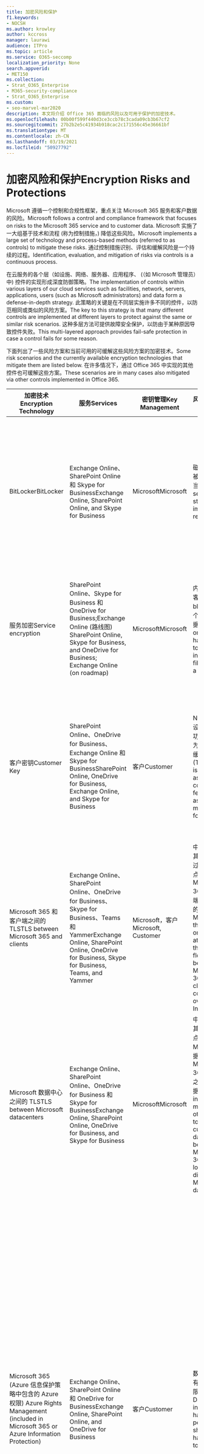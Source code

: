 ```yaml
---
title: 加密风险和保护
f1.keywords:
- NOCSH
ms.author: krowley
author: kccross
manager: laurawi
audience: ITPro
ms.topic: article
ms.service: O365-seccomp
localization_priority: None
search.appverid:
- MET150
ms.collection:
- Strat_O365_Enterprise
- M365-security-compliance
- Strat_O365_Enterprise
ms.custom:
- seo-marvel-mar2020
description: 本文将介绍 Office 365 面临的风险以及可用于保护的加密技术。
ms.openlocfilehash: 00b00f599f440d3ce3ccb78c3cada09cb3b67cf2
ms.sourcegitcommit: 27b2b2e5c41934b918cac2c171556c45e36661bf
ms.translationtype: MT
ms.contentlocale: zh-CN
ms.lasthandoff: 03/19/2021
ms.locfileid: "50927792"
---
```

# <a name="encryption-risks-and-protections"></a><span data-ttu-id="81e65-103">加密风险和保护</span><span class="sxs-lookup"><span data-stu-id="81e65-103">Encryption Risks and Protections</span></span>

<span data-ttu-id="81e65-104">Microsoft 遵循一个控制和合规性框架，重点关注 Microsoft 365 服务和客户数据的风险。</span><span class="sxs-lookup"><span data-stu-id="81e65-104">Microsoft follows a control and compliance framework that focuses on risks to the Microsoft 365 service and to customer data.</span></span> <span data-ttu-id="81e65-105">Microsoft 实施了一大组基于技术和流程 (称为控制措施，) 降低这些风险。</span><span class="sxs-lookup"><span data-stu-id="81e65-105">Microsoft implements a large set of technology and process-based methods (referred to as controls) to mitigate these risks.</span></span> <span data-ttu-id="81e65-106">通过控制措施识别、评估和缓解风险是一个持续的过程。</span><span class="sxs-lookup"><span data-stu-id="81e65-106">Identification, evaluation, and mitigation of risks via controls is a continuous process.</span></span> 

<span data-ttu-id="81e65-107">在云服务的各个层（如设施、网络、服务器、应用程序、 (（如 Microsoft 管理员）中) 控件的实现形成深度防御策略。</span><span class="sxs-lookup"><span data-stu-id="81e65-107">The implementation of controls within various layers of our cloud services such as facilities, network, servers, applications, users (such as Microsoft administrators) and data form a defense-in-depth strategy.</span></span> <span data-ttu-id="81e65-108">此策略的关键是在不同层实施许多不同的控件，以防范相同或类似的风险方案。</span><span class="sxs-lookup"><span data-stu-id="81e65-108">The key to this strategy is that many different controls are implemented at different layers to protect against the same or similar risk scenarios.</span></span> <span data-ttu-id="81e65-109">这种多层方法可提供故障安全保护，以防由于某种原因导致控件失败。</span><span class="sxs-lookup"><span data-stu-id="81e65-109">This multi-layered approach provides fail-safe protection in case a control fails for some reason.</span></span>

<span data-ttu-id="81e65-110">下面列出了一些风险方案和当前可用的可缓解这些风险方案的加密技术。</span><span class="sxs-lookup"><span data-stu-id="81e65-110">Some risk scenarios and the currently available encryption technologies that mitigate them are listed below.</span></span> <span data-ttu-id="81e65-111">在许多情况下，通过 Office 365 中实现的其他控件也可缓解这些方案。</span><span class="sxs-lookup"><span data-stu-id="81e65-111">These scenarios are in many cases also mitigated via other controls implemented in Office 365.</span></span>

| <span data-ttu-id="81e65-112">加密技术</span><span class="sxs-lookup"><span data-stu-id="81e65-112">Encryption Technology</span></span> | <span data-ttu-id="81e65-113">服务</span><span class="sxs-lookup"><span data-stu-id="81e65-113">Services</span></span> | <span data-ttu-id="81e65-114">密钥管理</span><span class="sxs-lookup"><span data-stu-id="81e65-114">Key Management</span></span> | <span data-ttu-id="81e65-115">风险方案</span><span class="sxs-lookup"><span data-stu-id="81e65-115">Risk Scenario</span></span> | <span data-ttu-id="81e65-116">值</span><span class="sxs-lookup"><span data-stu-id="81e65-116">Value</span></span> |
|---------------------------------------------------------------------------------|--------------------------------------------------------------------------------------------------|---------------------|------------------------------------------------------------------------------------------------------------------------------------------|---------------------------------------------------------------------------------------------------------------------------------------------------------------------------------------------------------------------------------------------------------------------------------------------------------------------------------------------------------------------------------------------------------------------------------|
| <span data-ttu-id="81e65-117">BitLocker</span><span class="sxs-lookup"><span data-stu-id="81e65-117">BitLocker</span></span> | <span data-ttu-id="81e65-118">Exchange Online、SharePoint Online 和 Skype for Business</span><span class="sxs-lookup"><span data-stu-id="81e65-118">Exchange Online, SharePoint Online, and Skype for Business</span></span> | <span data-ttu-id="81e65-119">Microsoft</span><span class="sxs-lookup"><span data-stu-id="81e65-119">Microsoft</span></span> | <span data-ttu-id="81e65-120">磁盘或服务器被盗或回收不当。</span><span class="sxs-lookup"><span data-stu-id="81e65-120">Disks or servers are stolen or improperly recycled.</span></span> | <span data-ttu-id="81e65-121">BitLocker 提供了一种故障安全方法，用于防止由于服务器/磁盘服务器上被盗或错误回收的硬件 (丢失) 。</span><span class="sxs-lookup"><span data-stu-id="81e65-121">BitLocker provides a fail-safe approach to protect against loss of data due to stolen or improperly recycled hardware (server/disk).</span></span> |
| <span data-ttu-id="81e65-122">服务加密</span><span class="sxs-lookup"><span data-stu-id="81e65-122">Service encryption</span></span> | <span data-ttu-id="81e65-123">SharePoint Online、Skype for Business 和 OneDrive for Business;Exchange Online (路线图) </span><span class="sxs-lookup"><span data-stu-id="81e65-123">SharePoint Online, Skype for Business, and OneDrive for Business; Exchange Online (on roadmap)</span></span> | <span data-ttu-id="81e65-124">Microsoft</span><span class="sxs-lookup"><span data-stu-id="81e65-124">Microsoft</span></span> | <span data-ttu-id="81e65-125">内部或外部黑客尝试以 blob 访问单个文件/数据。</span><span class="sxs-lookup"><span data-stu-id="81e65-125">Internal or external hacker tries to access individual files/data as a blob.</span></span> | <span data-ttu-id="81e65-126">如果不访问密钥，将无法解密加密数据。</span><span class="sxs-lookup"><span data-stu-id="81e65-126">The encrypted data cannot be decrypted without access to keys.</span></span> <span data-ttu-id="81e65-127">有助于降低黑客访问数据的风险。</span><span class="sxs-lookup"><span data-stu-id="81e65-127">Helps to mitigate risk of a hacker accessing data.</span></span> |
| <span data-ttu-id="81e65-128">客户密钥</span><span class="sxs-lookup"><span data-stu-id="81e65-128">Customer Key</span></span> | <span data-ttu-id="81e65-129">SharePoint Online、OneDrive for Business、Exchange Online 和 Skype for Business</span><span class="sxs-lookup"><span data-stu-id="81e65-129">SharePoint Online, OneDrive for Business, Exchange Online, and Skype for Business</span></span> | <span data-ttu-id="81e65-130">客户</span><span class="sxs-lookup"><span data-stu-id="81e65-130">Customer</span></span> | <span data-ttu-id="81e65-131">N/A (此功能设计为合规性功能;不能作为任何风险的缓解。) </span><span class="sxs-lookup"><span data-stu-id="81e65-131">N/A (This feature is designed as a compliance feature; not as a mitigation for any risk.)</span></span> | <span data-ttu-id="81e65-132">帮助客户履行内部法规和合规性义务，以及离开服务并撤销 Microsoft 对数据的访问权限的能力</span><span class="sxs-lookup"><span data-stu-id="81e65-132">Helps customers meet internal regulation and compliance obligations, and the ability to leave the service and revoke Microsoft's access to data</span></span> |
| <span data-ttu-id="81e65-133">Microsoft 365 和客户端之间的 TLS</span><span class="sxs-lookup"><span data-stu-id="81e65-133">TLS between Microsoft 365 and clients</span></span> | <span data-ttu-id="81e65-134">Exchange Online、SharePoint Online、OneDrive for Business、Skype for Business、Teams 和 Yammer</span><span class="sxs-lookup"><span data-stu-id="81e65-134">Exchange Online, SharePoint Online, OneDrive for Business, Skype for Business, Teams, and Yammer</span></span> | <span data-ttu-id="81e65-135">Microsoft，客户</span><span class="sxs-lookup"><span data-stu-id="81e65-135">Microsoft, Customer</span></span> | <span data-ttu-id="81e65-136">中间人攻击或其他攻击，通过 Internet 点击 Microsoft 365 和客户端计算机之间的数据流。</span><span class="sxs-lookup"><span data-stu-id="81e65-136">Man-in-the-middle or other attack to tap the data flow between Microsoft 365 and client computers over Internet.</span></span> | <span data-ttu-id="81e65-137">此实现为 Microsoft 和客户都提供了价值，并确保在 Microsoft 365 和客户端之间流动时数据完整性。</span><span class="sxs-lookup"><span data-stu-id="81e65-137">This implementation provides value to both Microsoft and customers and assures data integrity as it flows between Microsoft 365 and the client.</span></span> |
| <span data-ttu-id="81e65-138">Microsoft 数据中心之间的 TLS</span><span class="sxs-lookup"><span data-stu-id="81e65-138">TLS between Microsoft datacenters</span></span> | <span data-ttu-id="81e65-139">Exchange Online、SharePoint Online、OneDrive for Business 和 Skype for Business</span><span class="sxs-lookup"><span data-stu-id="81e65-139">Exchange Online, SharePoint Online, OneDrive for Business, and Skype for Business</span></span> | <span data-ttu-id="81e65-140">Microsoft</span><span class="sxs-lookup"><span data-stu-id="81e65-140">Microsoft</span></span> | <span data-ttu-id="81e65-141">中间人攻击或其他攻击，以点击位于不同 Microsoft 数据中心的 Microsoft 365 服务器之间的客户数据流。</span><span class="sxs-lookup"><span data-stu-id="81e65-141">Man-in-the-middle or other attack to tap the customer data flow between Microsoft 365 servers located in different Microsoft datacenters.</span></span> | <span data-ttu-id="81e65-142">此实现是保护数据免受 Microsoft 数据中心之间攻击的另一种方法。</span><span class="sxs-lookup"><span data-stu-id="81e65-142">This implementation is another method to protect data against attacks between Microsoft datacenters.</span></span> |
| <span data-ttu-id="81e65-143">Microsoft 365 (Azure 信息保护策略中包含的 Azure 权限) </span><span class="sxs-lookup"><span data-stu-id="81e65-143">Azure Rights Management (included in Microsoft 365 or Azure Information Protection)</span></span> | <span data-ttu-id="81e65-144">Exchange Online、SharePoint Online 和 OneDrive for Business</span><span class="sxs-lookup"><span data-stu-id="81e65-144">Exchange Online, SharePoint Online, and OneDrive for Business</span></span> | <span data-ttu-id="81e65-145">客户</span><span class="sxs-lookup"><span data-stu-id="81e65-145">Customer</span></span> | <span data-ttu-id="81e65-146">数据由不应具有数据访问权限的人掌握。</span><span class="sxs-lookup"><span data-stu-id="81e65-146">Data falls into the hands of a person who should not have access to the data.</span></span> | <span data-ttu-id="81e65-147">Azure 信息保护使用 Azure RMS，它通过使用加密、标识和授权策略为客户提供价值，以帮助保护跨多个设备的文件和电子邮件。</span><span class="sxs-lookup"><span data-stu-id="81e65-147">Azure Information Protection uses Azure RMS, which provides value to customers by using encryption, identity, and authorization policies to help secure files and email across multiple devices.</span></span> <span data-ttu-id="81e65-148">Azure RMS 为客户提供了价值，其中来自 Microsoft 365 的所有符合特定条件的电子邮件 (即发送到特定地址) 的所有电子邮件在发送给另一个收件人之前可自动加密。</span><span class="sxs-lookup"><span data-stu-id="81e65-148">Azure RMS provides value to customers where all emails originating from Microsoft 365 that match certain criteria (i.e., all emails to a certain address) can be automatically encrypted before they get sent to another recipient.</span></span> |
| <span data-ttu-id="81e65-149">S/MIME</span><span class="sxs-lookup"><span data-stu-id="81e65-149">S/MIME</span></span> | <span data-ttu-id="81e65-150">Exchange Online</span><span class="sxs-lookup"><span data-stu-id="81e65-150">Exchange Online</span></span> | <span data-ttu-id="81e65-151">客户</span><span class="sxs-lookup"><span data-stu-id="81e65-151">Customer</span></span> | <span data-ttu-id="81e65-152">电子邮件由不是预期收件人的人掌握。</span><span class="sxs-lookup"><span data-stu-id="81e65-152">Email falls into the hands of a person who is not the intended recipient.</span></span> | <span data-ttu-id="81e65-153">S/MIME 通过确保使用 S/MIME 加密的电子邮件仅能由电子邮件的直接收件人解密，为客户提供价值。</span><span class="sxs-lookup"><span data-stu-id="81e65-153">S/MIME provides value to customers by assuring that email encrypted with S/MIME can only be decrypted by the direct recipient of the email.</span></span> |
| <span data-ttu-id="81e65-154">Office 365 邮件加密</span><span class="sxs-lookup"><span data-stu-id="81e65-154">Office 365 Message Encryption</span></span> | <span data-ttu-id="81e65-155">Exchange Online、SharePoint Online</span><span class="sxs-lookup"><span data-stu-id="81e65-155">Exchange Online, SharePoint Online</span></span> | <span data-ttu-id="81e65-156">客户</span><span class="sxs-lookup"><span data-stu-id="81e65-156">Customer</span></span> | <span data-ttu-id="81e65-157">电子邮件（包括受保护的附件）由不是电子邮件预期收件人的 Microsoft 365 内部或外部人员掌握。</span><span class="sxs-lookup"><span data-stu-id="81e65-157">Email, including protected attachments, falls in hands of a person either within or outside Microsoft 365 who is not the intended recipient of the email.</span></span> | <span data-ttu-id="81e65-158">OME 为客户提供了价值，其中来自 Microsoft 365 的所有符合特定条件的电子邮件 (即发送到特定地址) 的所有电子邮件在发送给其他内部或外部收件人之前将自动加密。</span><span class="sxs-lookup"><span data-stu-id="81e65-158">OME provides value to customers where all emails originating from Microsoft 365 that match certain criteria (i.e., all emails to a certain address) are automatically encrypted before they get sent to another internal or an external recipient.</span></span> |
| <span data-ttu-id="81e65-159">合作伙伴组织的 SMTP TLS</span><span class="sxs-lookup"><span data-stu-id="81e65-159">SMTP TLS with partner organization</span></span> | <span data-ttu-id="81e65-160">Exchange Online</span><span class="sxs-lookup"><span data-stu-id="81e65-160">Exchange Online</span></span> | <span data-ttu-id="81e65-161">客户</span><span class="sxs-lookup"><span data-stu-id="81e65-161">Customer</span></span> | <span data-ttu-id="81e65-162">电子邮件在从 Microsoft 365 租户传输到另一合作伙伴组织期间通过中间人或其他攻击被截获。</span><span class="sxs-lookup"><span data-stu-id="81e65-162">Email is intercepted via a man-in-the-middle or other attack while in transit from a Microsoft 365 tenant to another partner organization.</span></span> | <span data-ttu-id="81e65-163">此方案为客户提供了价值，这样他们就可以在加密的 SMTP 通道中发送/接收 Microsoft 365 租户与合作伙伴的电子邮件组织之间的所有电子邮件。</span><span class="sxs-lookup"><span data-stu-id="81e65-163">This scenario provides value to the customer such that they can send/receive all emails between their Microsoft 365 tenant and their partner's email organization inside an encrypted SMTP channel.</span></span> |

## <a name="encryption-technologies-available-in-multi-tenant-environments"></a><span data-ttu-id="81e65-164">多租户环境中可用的加密技术</span><span class="sxs-lookup"><span data-stu-id="81e65-164">Encryption technologies available in multi-tenant environments</span></span>

| <span data-ttu-id="81e65-165">加密技术</span><span class="sxs-lookup"><span data-stu-id="81e65-165">Encryption Technology</span></span> | <span data-ttu-id="81e65-166">实现者</span><span class="sxs-lookup"><span data-stu-id="81e65-166">Implemented by</span></span> | <span data-ttu-id="81e65-167">密钥交换算法和强度</span><span class="sxs-lookup"><span data-stu-id="81e65-167">Key Exchange Algorithm and Strength</span></span> | <span data-ttu-id="81e65-168">密钥管理\*</span><span class="sxs-lookup"><span data-stu-id="81e65-168">Key Management\*</span></span> | <span data-ttu-id="81e65-169">FIPS 140-2 验证</span><span class="sxs-lookup"><span data-stu-id="81e65-169">FIPS 140-2 Validated</span></span> |
|----------------------------------------------------------------------------------|-------------------------|------------------------------------------------------------------------------------------------------------------------------------------------------------------------------------|--------------------------------------------------------------------------------------------------------------------------------------------------------------------------------------------------------------------------------------------------------------------------------------------------------------------------------------------------------------------------------------------------------------------------------------------------------------------------------------------------------------------------------------------------------------------------------------------------------------------------------------------------------------------------------------------------------------------------------------------------------------------------------------------------------------------------------------------------------------------------------------------------------------|-----------------------------------------------------------------------|
| <span data-ttu-id="81e65-170">BitLocker</span><span class="sxs-lookup"><span data-stu-id="81e65-170">BitLocker</span></span> | <span data-ttu-id="81e65-171">Exchange Online</span><span class="sxs-lookup"><span data-stu-id="81e65-171">Exchange Online</span></span> | <span data-ttu-id="81e65-172">AES 256 位</span><span class="sxs-lookup"><span data-stu-id="81e65-172">AES 256-bit</span></span> | <span data-ttu-id="81e65-173">AES 外部项存储在安全密钥和 Exchange 服务器的注册表中。</span><span class="sxs-lookup"><span data-stu-id="81e65-173">AES external key is stored in a Secret Safe and in the registry of the Exchange server.</span></span> <span data-ttu-id="81e65-174">密码安全是一个安全存储库，需要高级提升和批准来访问。</span><span class="sxs-lookup"><span data-stu-id="81e65-174">The Secret Safe is a secured repository that requires high-level elevation and approvals to access.</span></span> <span data-ttu-id="81e65-175">只能使用称为"密码箱"的内部工具请求和批准访问。</span><span class="sxs-lookup"><span data-stu-id="81e65-175">Access can be requested and approved only by using an internal tool called Lockbox.</span></span> <span data-ttu-id="81e65-176">AES 外部密钥也存储在服务器的受信任平台模块中。</span><span class="sxs-lookup"><span data-stu-id="81e65-176">The AES external key is also stored in the Trusted Platform Module in the server.</span></span> <span data-ttu-id="81e65-177">48 位数字密码存储在 Active Directory 中，受密码箱保护。</span><span class="sxs-lookup"><span data-stu-id="81e65-177">A 48-digit numerical password is stored in Active Directory and protected by Lockbox.</span></span> | <span data-ttu-id="81e65-178">是</span><span class="sxs-lookup"><span data-stu-id="81e65-178">Yes</span></span> |
|  | <span data-ttu-id="81e65-179">SharePoint Online</span><span class="sxs-lookup"><span data-stu-id="81e65-179">SharePoint Online</span></span> | <span data-ttu-id="81e65-180">AES 256 位</span><span class="sxs-lookup"><span data-stu-id="81e65-180">AES 256-bit</span></span> | <span data-ttu-id="81e65-181">AES 外部密钥存储在密码安全中。</span><span class="sxs-lookup"><span data-stu-id="81e65-181">AES external key is stored in a Secret Safe.</span></span> <span data-ttu-id="81e65-182">密码安全是一个安全存储库，需要高级提升和批准来访问。</span><span class="sxs-lookup"><span data-stu-id="81e65-182">The Secret Safe is a secured repository that requires high-level elevation and approvals to access.</span></span> <span data-ttu-id="81e65-183">只能使用称为"密码箱"的内部工具请求和批准访问。</span><span class="sxs-lookup"><span data-stu-id="81e65-183">Access can be requested and approved only by using an internal tool called Lockbox.</span></span> <span data-ttu-id="81e65-184">AES 外部密钥也存储在服务器的受信任平台模块中。</span><span class="sxs-lookup"><span data-stu-id="81e65-184">The AES external key is also stored in the Trusted Platform Module in the server.</span></span> <span data-ttu-id="81e65-185">48 位数字密码存储在 Active Directory 中，受密码箱保护。</span><span class="sxs-lookup"><span data-stu-id="81e65-185">A 48-digit numerical password is stored in Active Directory and protected by Lockbox.</span></span> | <span data-ttu-id="81e65-186">是</span><span class="sxs-lookup"><span data-stu-id="81e65-186">Yes</span></span> |
|  | <span data-ttu-id="81e65-187">Skype for Business</span><span class="sxs-lookup"><span data-stu-id="81e65-187">Skype for Business</span></span> | <span data-ttu-id="81e65-188">AES 256 位</span><span class="sxs-lookup"><span data-stu-id="81e65-188">AES 256-bit</span></span> | <span data-ttu-id="81e65-189">AES 外部密钥存储在密码安全中。</span><span class="sxs-lookup"><span data-stu-id="81e65-189">AES external key is stored in a Secret Safe.</span></span> <span data-ttu-id="81e65-190">密码安全是一个安全存储库，需要高级提升和批准来访问。</span><span class="sxs-lookup"><span data-stu-id="81e65-190">The Secret Safe is a secured repository that requires high-level elevation and approvals to access.</span></span> <span data-ttu-id="81e65-191">只能使用称为"密码箱"的内部工具请求和批准访问。</span><span class="sxs-lookup"><span data-stu-id="81e65-191">Access can be requested and approved only by using an internal tool called Lockbox.</span></span> <span data-ttu-id="81e65-192">AES 外部密钥也存储在服务器的受信任平台模块中。</span><span class="sxs-lookup"><span data-stu-id="81e65-192">The AES external key is also stored in the Trusted Platform Module in the server.</span></span> <span data-ttu-id="81e65-193">48 位数字密码存储在 Active Directory 中，受密码箱保护。</span><span class="sxs-lookup"><span data-stu-id="81e65-193">A 48-digit numerical password is stored in Active Directory and protected by Lockbox.</span></span> | <span data-ttu-id="81e65-194">是</span><span class="sxs-lookup"><span data-stu-id="81e65-194">Yes</span></span> |
| <span data-ttu-id="81e65-195">服务加密</span><span class="sxs-lookup"><span data-stu-id="81e65-195">Service Encryption</span></span> | <span data-ttu-id="81e65-196">SharePoint Online</span><span class="sxs-lookup"><span data-stu-id="81e65-196">SharePoint Online</span></span> | <span data-ttu-id="81e65-197">AES 256 位</span><span class="sxs-lookup"><span data-stu-id="81e65-197">AES 256-bit</span></span> | <span data-ttu-id="81e65-198">用于加密 blob 的密钥存储在 SharePoint Online 内容数据库中。</span><span class="sxs-lookup"><span data-stu-id="81e65-198">The keys used to encrypt the blobs are stored in the SharePoint Online Content Database.</span></span> <span data-ttu-id="81e65-199">SharePoint Online 内容数据库受数据库访问控制和静态加密保护。</span><span class="sxs-lookup"><span data-stu-id="81e65-199">The SharePoint Online Content Database is protected by database access controls and encryption at rest.</span></span> <span data-ttu-id="81e65-200">使用 Azure 数据库数据库的 TDE SQL加密。</span><span class="sxs-lookup"><span data-stu-id="81e65-200">Encryption is performed using TDE in Azure SQL Database.</span></span> <span data-ttu-id="81e65-201">这些密码位于 SharePoint Online 的服务级别，而不是租户级别。</span><span class="sxs-lookup"><span data-stu-id="81e65-201">These secrets are at the service level for SharePoint Online, not at the tenant level.</span></span> <span data-ttu-id="81e65-202">这些 (有时称为主密钥) 存储在称为密钥存储的单独安全存储库中。</span><span class="sxs-lookup"><span data-stu-id="81e65-202">These secrets (sometimes referred to as the master keys) are stored in a separate secure repository called the Key Store.</span></span> <span data-ttu-id="81e65-203">TDE 为活动数据库、数据库备份和事务日志提供了处于非活动状态的安全性。</span><span class="sxs-lookup"><span data-stu-id="81e65-203">TDE provides security at rest for both the active database and the database backups and transaction logs.</span></span> <span data-ttu-id="81e65-204">当客户提供可选密钥时，客户密钥将存储在 Azure 密钥保管库中，服务使用该密钥加密租户密钥，租户密钥用于加密站点密钥，然后用于加密文件级别密钥。</span><span class="sxs-lookup"><span data-stu-id="81e65-204">When customers provide the optional key, the customer key is stored in Azure Key Vault, and the service uses the key to encrypt a tenant key, which is used to encrypt a site key, which is then used to encrypt the file level keys.</span></span> <span data-ttu-id="81e65-205">实质上，当客户提供密钥时将引入新的密钥层次结构。</span><span class="sxs-lookup"><span data-stu-id="81e65-205">Essentially, a new key hierarchy is introduced when the customer provides a key.</span></span> | <span data-ttu-id="81e65-206">是</span><span class="sxs-lookup"><span data-stu-id="81e65-206">Yes</span></span> |
|  | <span data-ttu-id="81e65-207">Skype for Business</span><span class="sxs-lookup"><span data-stu-id="81e65-207">Skype for Business</span></span> | <span data-ttu-id="81e65-208">AES 256 位</span><span class="sxs-lookup"><span data-stu-id="81e65-208">AES 256-bit</span></span> | <span data-ttu-id="81e65-209">每段数据都使用不同的随机生成的 256 位密钥进行加密。</span><span class="sxs-lookup"><span data-stu-id="81e65-209">Each piece of data is encrypted using a different randomly generated 256-bit key.</span></span> <span data-ttu-id="81e65-210">加密密钥存储在相应的元数据 XML 文件中，该文件也由每个会议的主密钥进行加密。</span><span class="sxs-lookup"><span data-stu-id="81e65-210">The encryption key is stored in a corresponding metadata XML file, which is also encrypted by a per-conference master key.</span></span> <span data-ttu-id="81e65-211">此外，还会根据每个会议随机生成一次主密钥。</span><span class="sxs-lookup"><span data-stu-id="81e65-211">The master key is also randomly generated once per conference.</span></span> | <span data-ttu-id="81e65-212">是</span><span class="sxs-lookup"><span data-stu-id="81e65-212">Yes</span></span> |
|  | <span data-ttu-id="81e65-213">Exchange Online</span><span class="sxs-lookup"><span data-stu-id="81e65-213">Exchange Online</span></span> | <span data-ttu-id="81e65-214">AES 256 位</span><span class="sxs-lookup"><span data-stu-id="81e65-214">AES 256-bit</span></span> | <span data-ttu-id="81e65-215">每个邮箱都使用数据加密策略进行加密，该策略使用由 Microsoft (根据路线图) 控制的加密密钥，或在将客户密钥用于 (时由客户) 。</span><span class="sxs-lookup"><span data-stu-id="81e65-215">Each mailbox is encrypted using a data encryption policy that uses encryption keys controlled by Microsoft (on roadmap) or by the customer (when Customer Key is used).</span></span> | <span data-ttu-id="81e65-216">是</span><span class="sxs-lookup"><span data-stu-id="81e65-216">Yes</span></span> |
| <span data-ttu-id="81e65-217">Microsoft 365 与客户端/合作伙伴之间的 TLS</span><span class="sxs-lookup"><span data-stu-id="81e65-217">TLS between Microsoft 365 and clients/partners</span></span> | <span data-ttu-id="81e65-218">Exchange Online</span><span class="sxs-lookup"><span data-stu-id="81e65-218">Exchange Online</span></span> | [<span data-ttu-id="81e65-219">支持多个密码套件的机会型 TLS</span><span class="sxs-lookup"><span data-stu-id="81e65-219">Opportunistic TLS supporting multiple cipher suites</span></span>](./exchange-online-uses-tls-to-secure-email-connections.md) | <span data-ttu-id="81e65-220">Exchange Online (outlook.office.com) TLS 证书是由 Baltimore CyberTrust Root 颁发的 2048 位 SHA256RSA 证书。</span><span class="sxs-lookup"><span data-stu-id="81e65-220">The TLS certificate for Exchange Online (outlook.office.com) is a 2048-bit SHA256RSA certificate issued by Baltimore CyberTrust Root.</span></span> <br> <br> <span data-ttu-id="81e65-221">Exchange Online 的 TLS 根证书是由 Baltimore CyberTrust Root 颁发的 2048 位 SHA1RSA 证书。</span><span class="sxs-lookup"><span data-stu-id="81e65-221">The TLS root certificate for Exchange Online is a 2048-bit SHA1RSA certificate issued by Baltimore CyberTrust Root.</span></span> | <span data-ttu-id="81e65-222">是，使用 256 位密码强度的 TLS 1.2 时</span><span class="sxs-lookup"><span data-stu-id="81e65-222">Yes, when TLS 1.2 with 256-bit cipher strength is used</span></span> |
|  | <span data-ttu-id="81e65-223">SharePoint Online</span><span class="sxs-lookup"><span data-stu-id="81e65-223">SharePoint Online</span></span> | <span data-ttu-id="81e65-224">带 AES 256 的 TLS 1.2</span><span class="sxs-lookup"><span data-stu-id="81e65-224">TLS 1.2 with AES 256</span></span> <br> <br> [<span data-ttu-id="81e65-225">OneDrive for Business 和 SharePoint Online 中的数据加密</span><span class="sxs-lookup"><span data-stu-id="81e65-225">Data Encryption in OneDrive for Business and SharePoint Online</span></span>](./data-encryption-in-odb-and-spo.md) | <span data-ttu-id="81e65-226">SharePoint Online (\*.sharepoint.com) 的 TLS 证书是由 Baltimore CyberTrust Root 颁发的 2048 位 SHA256RSA 证书。</span><span class="sxs-lookup"><span data-stu-id="81e65-226">The TLS certificate for SharePoint Online (\*.sharepoint.com) is a 2048-bit SHA256RSA certificate issued by Baltimore CyberTrust Root.</span></span> <br> <br> <span data-ttu-id="81e65-227">SharePoint Online 的 TLS 根证书是由 Baltimore CyberTrust Root 颁发的 2048 位 SHA1RSA 证书。</span><span class="sxs-lookup"><span data-stu-id="81e65-227">The TLS root certificate for SharePoint Online is a 2048-bit SHA1RSA certificate issued by Baltimore CyberTrust Root.</span></span> | <span data-ttu-id="81e65-228">是</span><span class="sxs-lookup"><span data-stu-id="81e65-228">Yes</span></span> |
|  | <span data-ttu-id="81e65-229">Skype for Business</span><span class="sxs-lookup"><span data-stu-id="81e65-229">Skype for Business</span></span> | [<span data-ttu-id="81e65-230">用于 SIP 通信和 PSOM 数据共享会话的 TLS</span><span class="sxs-lookup"><span data-stu-id="81e65-230">TLS for SIP communications and PSOM data sharing sessions</span></span>](https://support.office.com/article/Set-up-your-network-for-Skype-for-Business-Online-d21f89b0-3afc-432e-b735-036b2432fdbf) | <span data-ttu-id="81e65-231">Skype for Business (\*.lync.com) 的 TLS 证书是由 Baltimore CyberTrust Root 颁发的 2048 位 SHA256RSA 证书。</span><span class="sxs-lookup"><span data-stu-id="81e65-231">The TLS certificate for Skype for Business (\*.lync.com) is a 2048-bit SHA256RSA certificate issued by Baltimore CyberTrust Root.</span></span> <br> <br> <span data-ttu-id="81e65-232">Skype for Business 的 TLS 根证书是由 Baltimore CyberTrust Root 颁发的 2048 位 SHA256RSA 证书。</span><span class="sxs-lookup"><span data-stu-id="81e65-232">The TLS root certificate for Skype for Business is a 2048-bit SHA256RSA certificate issued by Baltimore CyberTrust Root.</span></span> | <span data-ttu-id="81e65-233">是</span><span class="sxs-lookup"><span data-stu-id="81e65-233">Yes</span></span> |
|  | <span data-ttu-id="81e65-234">Microsoft Teams</span><span class="sxs-lookup"><span data-stu-id="81e65-234">Microsoft Teams</span></span> | <span data-ttu-id="81e65-235">带 AES 256 的 TLS 1.2</span><span class="sxs-lookup"><span data-stu-id="81e65-235">TLS 1.2 with AES 256</span></span> <br> <br> [<span data-ttu-id="81e65-236">有关 Microsoft Teams 的常见问题 – 管理员帮助</span><span class="sxs-lookup"><span data-stu-id="81e65-236">Frequently asked questions about Microsoft Teams – Admin Help</span></span>](/MicrosoftTeams/teams-overview) | <span data-ttu-id="81e65-237">Microsoft Teams (teams.microsoft.com TLS edge.skype.com) 是 Baltimore CyberTrust Root 颁发的 2048 位 SHA256RSA 证书。</span><span class="sxs-lookup"><span data-stu-id="81e65-237">The TLS certificate for Microsoft Teams (teams.microsoft.com, edge.skype.com) is a 2048-bit SHA256RSA certificate issued by Baltimore CyberTrust Root.</span></span> <br> <br> <span data-ttu-id="81e65-238">Microsoft Teams 的 TLS 根证书是由 Baltimore CyberTrust Root 颁发的 2048 位 SHA256RSA 证书。</span><span class="sxs-lookup"><span data-stu-id="81e65-238">The TLS root certificate for Microsoft Teams is a 2048-bit SHA256RSA certificate issued by Baltimore CyberTrust Root.</span></span> | <span data-ttu-id="81e65-239">是</span><span class="sxs-lookup"><span data-stu-id="81e65-239">Yes</span></span> |
| <span data-ttu-id="81e65-240">Microsoft 数据中心之间的 TLS</span><span class="sxs-lookup"><span data-stu-id="81e65-240">TLS between Microsoft datacenters</span></span> | <span data-ttu-id="81e65-241">所有 Microsoft 365 服务</span><span class="sxs-lookup"><span data-stu-id="81e65-241">All Microsoft 365 services</span></span> | <span data-ttu-id="81e65-242">带 AES 256 的 TLS 1.2</span><span class="sxs-lookup"><span data-stu-id="81e65-242">TLS 1.2 with AES 256</span></span> <br> <br> <span data-ttu-id="81e65-243">安全实时传输协议 (SRTP) </span><span class="sxs-lookup"><span data-stu-id="81e65-243">Secure Real-time Transport Protocol (SRTP)</span></span> | <span data-ttu-id="81e65-244">Microsoft 使用内部管理和部署的证书颁发机构在 Microsoft 数据中心之间进行服务器到服务器通信。</span><span class="sxs-lookup"><span data-stu-id="81e65-244">Microsoft uses an internally managed and deployed certification authority for server-to-server communications between Microsoft datacenters.</span></span> | <span data-ttu-id="81e65-245">是</span><span class="sxs-lookup"><span data-stu-id="81e65-245">Yes</span></span> |
| <span data-ttu-id="81e65-246">Microsoft 365 (Azure 信息保护策略中包含的 Azure 权限) </span><span class="sxs-lookup"><span data-stu-id="81e65-246">Azure Rights Management (included in Microsoft 365 or Azure Information Protection)</span></span> | <span data-ttu-id="81e65-247">Exchange Online</span><span class="sxs-lookup"><span data-stu-id="81e65-247">Exchange Online</span></span> | <span data-ttu-id="81e65-248">支持 [加密模式 2，](/previous-versions/windows/it-pro/windows-server-2008-R2-and-2008/hh867439(v=ws.10))这是更新和增强的 RMS 加密实现。</span><span class="sxs-lookup"><span data-stu-id="81e65-248">Supports [Cryptographic Mode 2](/previous-versions/windows/it-pro/windows-server-2008-R2-and-2008/hh867439(v=ws.10)), an updated and enhanced RMS cryptographic implementation.</span></span> <span data-ttu-id="81e65-249">它支持 RSA 2048 签名和加密，SHA-256 用于签名中的哈希。</span><span class="sxs-lookup"><span data-stu-id="81e65-249">It supports RSA 2048 for signature and encryption, and SHA-256 for hash in the signature.</span></span> | <span data-ttu-id="81e65-250">[由 Microsoft 管理](/azure/information-protection/plan-implement-tenant-key)。</span><span class="sxs-lookup"><span data-stu-id="81e65-250">[Managed by Microsoft](/azure/information-protection/plan-implement-tenant-key).</span></span> | <span data-ttu-id="81e65-251">是</span><span class="sxs-lookup"><span data-stu-id="81e65-251">Yes</span></span> |
|  | <span data-ttu-id="81e65-252">SharePoint Online</span><span class="sxs-lookup"><span data-stu-id="81e65-252">SharePoint Online</span></span> | <span data-ttu-id="81e65-253">支持 [加密模式 2，](/previous-versions/windows/it-pro/windows-server-2008-R2-and-2008/hh867439(v=ws.10))这是更新和增强的 RMS 加密实现。</span><span class="sxs-lookup"><span data-stu-id="81e65-253">Supports [Cryptographic Mode 2](/previous-versions/windows/it-pro/windows-server-2008-R2-and-2008/hh867439(v=ws.10)), an updated and enhanced RMS cryptographic implementation.</span></span> <span data-ttu-id="81e65-254">它支持 RSA 2048 签名和加密，SHA-256 用于签名。</span><span class="sxs-lookup"><span data-stu-id="81e65-254">It supports RSA 2048 for signature and encryption, and SHA-256 for signature.</span></span> | <span data-ttu-id="81e65-255">[由 Microsoft](/azure/information-protection/plan-implement-tenant-key)管理，这是默认设置;或</span><span class="sxs-lookup"><span data-stu-id="81e65-255">[Managed by Microsoft](/azure/information-protection/plan-implement-tenant-key), which is the default setting; or</span></span> <br> <br> <span data-ttu-id="81e65-256">客户管理，这是 Microsoft 管理的密钥的替代项。</span><span class="sxs-lookup"><span data-stu-id="81e65-256">Customer-managed, which is an alternative to Microsoft-managed keys.</span></span> <span data-ttu-id="81e65-257">具有 IT 托管的 Azure 订阅的组织可以使用 BYOK 并记录其使用情况，无需额外付费。</span><span class="sxs-lookup"><span data-stu-id="81e65-257">Organizations that have an IT-managed Azure subscription can use BYOK and log its usage at no extra charge.</span></span> <span data-ttu-id="81e65-258">有关详细信息，请参阅 [实现自带密钥](/azure/information-protection/plan-implement-tenant-key)。</span><span class="sxs-lookup"><span data-stu-id="81e65-258">For more information, see [Implementing bring your own key](/azure/information-protection/plan-implement-tenant-key).</span></span> <span data-ttu-id="81e65-259">在此配置中，nCipher HSM 用于保护密钥。</span><span class="sxs-lookup"><span data-stu-id="81e65-259">In this configuration, nCipher HSMs are used to protect your keys.</span></span> <span data-ttu-id="81e65-260">有关详细信息，请参阅[nCipher HSM 和 Azure RMS。](https://www.thales-esecurity.com/msrms/cloud)</span><span class="sxs-lookup"><span data-stu-id="81e65-260">For more information, see [nCipher HSMs and Azure RMS](https://www.thales-esecurity.com/msrms/cloud).</span></span> | <span data-ttu-id="81e65-261">是</span><span class="sxs-lookup"><span data-stu-id="81e65-261">Yes</span></span> |
| <span data-ttu-id="81e65-262">S/MIME</span><span class="sxs-lookup"><span data-stu-id="81e65-262">S/MIME</span></span> | <span data-ttu-id="81e65-263">Exchange Online</span><span class="sxs-lookup"><span data-stu-id="81e65-263">Exchange Online</span></span> | <span data-ttu-id="81e65-264">加密消息语法 Standard 1.5 (PKCS #7) </span><span class="sxs-lookup"><span data-stu-id="81e65-264">Cryptographic Message Syntax Standard 1.5 (PKCS #7)</span></span> | <span data-ttu-id="81e65-265">取决于部署的由客户管理的公钥基础结构。</span><span class="sxs-lookup"><span data-stu-id="81e65-265">Depends on the customer-managed public key infrastructure deployed.</span></span> <span data-ttu-id="81e65-266">密钥管理由客户执行，Microsoft 从无法访问用于签名和解密的私钥。</span><span class="sxs-lookup"><span data-stu-id="81e65-266">Key management is performed by the customer, and Microsoft never has access to the private keys used for signing and decryption.</span></span> | <span data-ttu-id="81e65-267">是，当配置为使用 3DES 或 AES256 加密传出邮件时</span><span class="sxs-lookup"><span data-stu-id="81e65-267">Yes, when configured to encrypt outgoing messages with 3DES or AES256</span></span> |
| <span data-ttu-id="81e65-268">Office 365 邮件加密</span><span class="sxs-lookup"><span data-stu-id="81e65-268">Office 365 Message Encryption</span></span> | <span data-ttu-id="81e65-269">Exchange Online</span><span class="sxs-lookup"><span data-stu-id="81e65-269">Exchange Online</span></span> | <span data-ttu-id="81e65-270">与 Azure RMS (加密模式 [2](./technical-reference-details-about-encryption.md) - RSA 2048 用于签名和加密，SHA-256 用于签名) </span><span class="sxs-lookup"><span data-stu-id="81e65-270">Same as Azure RMS ([Cryptographic Mode 2](./technical-reference-details-about-encryption.md) - RSA 2048 for signature and encryption, and SHA-256 for signature)</span></span> | <span data-ttu-id="81e65-271">使用 Azure 信息保护作为其加密基础结构。</span><span class="sxs-lookup"><span data-stu-id="81e65-271">Uses Azure Information Protection as its encryption infrastructure.</span></span> <span data-ttu-id="81e65-272">所使用的加密方法取决于从何处获取用来加密和解密邮件的 RMS 密钥。</span><span class="sxs-lookup"><span data-stu-id="81e65-272">The encryption method used depends on where you obtain the RMS keys used to encrypt and decrypt messages.</span></span> | <span data-ttu-id="81e65-273">是</span><span class="sxs-lookup"><span data-stu-id="81e65-273">Yes</span></span> |
| <span data-ttu-id="81e65-274">合作伙伴组织的 SMTP TLS</span><span class="sxs-lookup"><span data-stu-id="81e65-274">SMTP TLS with partner organization</span></span> | <span data-ttu-id="81e65-275">Exchange Online</span><span class="sxs-lookup"><span data-stu-id="81e65-275">Exchange Online</span></span> | <span data-ttu-id="81e65-276">带 AES 256 的 TLS 1.2</span><span class="sxs-lookup"><span data-stu-id="81e65-276">TLS 1.2 with AES 256</span></span> | <span data-ttu-id="81e65-277">Exchange Online (outlook.office.com) TLS 证书是 2048 位 SHA-256，其 RSA 加密证书由 DigiCert 云服务 CA-1 颁发。</span><span class="sxs-lookup"><span data-stu-id="81e65-277">The TLS certificate for Exchange Online (outlook.office.com) is a 2048-bit SHA-256 with RSA Encryption certificate issued by DigiCert Cloud Services CA-1.</span></span> <br> <br> <span data-ttu-id="81e65-278">Exchange Online 的 TLS 根证书是 2048 位 SHA-1，其 RSA 加密证书由 [GlobalSign Root CA - R1 颁发](./exchange-online-uses-tls-to-secure-email-connections.md?view=o365-worldwide#tls-certificate-information-for-exchange-online)。</span><span class="sxs-lookup"><span data-stu-id="81e65-278">The TLS root certificate for Exchange Online is a 2048-bit SHA-1 with RSA Encryption certificate issued by [GlobalSign Root CA – R1](./exchange-online-uses-tls-to-secure-email-connections.md?view=o365-worldwide#tls-certificate-information-for-exchange-online).</span></span> <br> <br> <span data-ttu-id="81e65-279">请注意，出于安全考虑，我们的证书会时而更改。</span><span class="sxs-lookup"><span data-stu-id="81e65-279">Be aware that, for security reasons, our certificates do change from time to time.</span></span> | <span data-ttu-id="81e65-280">是，使用 256 位密码强度的 TLS 1.2 时</span><span class="sxs-lookup"><span data-stu-id="81e65-280">Yes, when TLS 1.2 with 256-bit cipher strength is used</span></span> |

<span data-ttu-id="81e65-281">*\*此表中引用的 TLS 证书用于美国数据中心;非美国数据中心还使用 2048 位 SHA256RSA 证书。*</span><span class="sxs-lookup"><span data-stu-id="81e65-281">*\*TLS certificates referenced in this table are for US datacenters; non-US datacenters also use 2048-bit SHA256RSA certificates.*</span></span>

## <a name="encryption-technologies-available-in-government-cloud-community-environments"></a><span data-ttu-id="81e65-282">政府云社区环境中提供的加密技术</span><span class="sxs-lookup"><span data-stu-id="81e65-282">Encryption technologies available in Government cloud community environments</span></span>

| <span data-ttu-id="81e65-283">加密技术</span><span class="sxs-lookup"><span data-stu-id="81e65-283">Encryption Technology</span></span> | <span data-ttu-id="81e65-284">实现者</span><span class="sxs-lookup"><span data-stu-id="81e65-284">Implemented by</span></span> | <span data-ttu-id="81e65-285">密钥交换算法和强度</span><span class="sxs-lookup"><span data-stu-id="81e65-285">Key Exchange Algorithm and Strength</span></span> | <span data-ttu-id="81e65-286">密钥管理\*</span><span class="sxs-lookup"><span data-stu-id="81e65-286">Key Management\*</span></span> | <span data-ttu-id="81e65-287">FIPS 140-2 验证</span><span class="sxs-lookup"><span data-stu-id="81e65-287">FIPS 140-2 Validated</span></span> |
|---------------------------------------------|--------------------------------------------------------|------------------------------------------------------------------------------------------------------------------------------------------------------------------------------------|--------------------------------------------------------------------------------------------------------------------------------------------------------------------------------------------------------------------------------------------------------------------------------------------------------------------------------------------------------------------------------------------------------------------------------------------------------------------------------------------------------------------------------------------------------------------------------------------------------------------------------------------------------------------------------------------------------------------------------------------------------------------------------------------------------------------------------------------------------------------------------------------------------------|-------------------------------------------------------------------------|
| <span data-ttu-id="81e65-288">BitLocker</span><span class="sxs-lookup"><span data-stu-id="81e65-288">BitLocker</span></span> | <span data-ttu-id="81e65-289">Exchange Online</span><span class="sxs-lookup"><span data-stu-id="81e65-289">Exchange Online</span></span> | <span data-ttu-id="81e65-290">AES 256 位</span><span class="sxs-lookup"><span data-stu-id="81e65-290">AES 256-bit</span></span> | <span data-ttu-id="81e65-291">AES 外部项存储在安全密钥和 Exchange 服务器的注册表中。</span><span class="sxs-lookup"><span data-stu-id="81e65-291">AES external key is stored in a Secret Safe and in the registry of the Exchange server.</span></span> <span data-ttu-id="81e65-292">密码安全是一个安全存储库，需要高级提升和批准来访问。</span><span class="sxs-lookup"><span data-stu-id="81e65-292">The Secret Safe is a secured repository that requires high-level elevation and approvals to access.</span></span> <span data-ttu-id="81e65-293">只能使用称为"密码箱"的内部工具请求和批准访问。</span><span class="sxs-lookup"><span data-stu-id="81e65-293">Access can be requested and approved only by using an internal tool called Lockbox.</span></span> <span data-ttu-id="81e65-294">AES 外部密钥也存储在服务器的受信任平台模块中。</span><span class="sxs-lookup"><span data-stu-id="81e65-294">The AES external key is also stored in the Trusted Platform Module in the server.</span></span> <span data-ttu-id="81e65-295">48 位数字密码存储在 Active Directory 中，受密码箱保护。</span><span class="sxs-lookup"><span data-stu-id="81e65-295">A 48-digit numerical password is stored in Active Directory and protected by Lockbox.</span></span> | <span data-ttu-id="81e65-296">是</span><span class="sxs-lookup"><span data-stu-id="81e65-296">Yes</span></span> |
|  | <span data-ttu-id="81e65-297">SharePoint Online</span><span class="sxs-lookup"><span data-stu-id="81e65-297">SharePoint Online</span></span> | <span data-ttu-id="81e65-298">AES 256 位</span><span class="sxs-lookup"><span data-stu-id="81e65-298">AES 256-bit</span></span> | <span data-ttu-id="81e65-299">AES 外部密钥存储在密码安全中。</span><span class="sxs-lookup"><span data-stu-id="81e65-299">AES external key is stored in a Secret Safe.</span></span> <span data-ttu-id="81e65-300">密码安全是一个安全存储库，需要高级提升和批准来访问。</span><span class="sxs-lookup"><span data-stu-id="81e65-300">The Secret Safe is a secured repository that requires high-level elevation and approvals to access.</span></span> <span data-ttu-id="81e65-301">只能使用称为"密码箱"的内部工具请求和批准访问。</span><span class="sxs-lookup"><span data-stu-id="81e65-301">Access can be requested and approved only by using an internal tool called Lockbox.</span></span> <span data-ttu-id="81e65-302">AES 外部密钥也存储在服务器的受信任平台模块中。</span><span class="sxs-lookup"><span data-stu-id="81e65-302">The AES external key is also stored in the Trusted Platform Module in the server.</span></span> <span data-ttu-id="81e65-303">48 位数字密码存储在 Active Directory 中，受密码箱保护。</span><span class="sxs-lookup"><span data-stu-id="81e65-303">A 48-digit numerical password is stored in Active Directory and protected by Lockbox.</span></span> | <span data-ttu-id="81e65-304">是</span><span class="sxs-lookup"><span data-stu-id="81e65-304">Yes</span></span> |
|  | <span data-ttu-id="81e65-305">Skype for Business</span><span class="sxs-lookup"><span data-stu-id="81e65-305">Skype for Business</span></span> | <span data-ttu-id="81e65-306">AES 256 位</span><span class="sxs-lookup"><span data-stu-id="81e65-306">AES 256-bit</span></span> | <span data-ttu-id="81e65-307">AES 外部密钥存储在密码安全中。</span><span class="sxs-lookup"><span data-stu-id="81e65-307">AES external key is stored in a Secret Safe.</span></span> <span data-ttu-id="81e65-308">密码安全是一个安全存储库，需要高级提升和批准来访问。</span><span class="sxs-lookup"><span data-stu-id="81e65-308">The Secret Safe is a secured repository that requires high-level elevation and approvals to access.</span></span> <span data-ttu-id="81e65-309">只能使用称为"密码箱"的内部工具请求和批准访问。</span><span class="sxs-lookup"><span data-stu-id="81e65-309">Access can be requested and approved only by using an internal tool called Lockbox.</span></span> <span data-ttu-id="81e65-310">AES 外部密钥也存储在服务器的受信任平台模块中。</span><span class="sxs-lookup"><span data-stu-id="81e65-310">The AES external key is also stored in the Trusted Platform Module in the server.</span></span> <span data-ttu-id="81e65-311">48 位数字密码存储在 Active Directory 中，受密码箱保护。</span><span class="sxs-lookup"><span data-stu-id="81e65-311">A 48-digit numerical password is stored in Active Directory and protected by Lockbox.</span></span> | <span data-ttu-id="81e65-312">是</span><span class="sxs-lookup"><span data-stu-id="81e65-312">Yes</span></span> |
| <span data-ttu-id="81e65-313">服务加密</span><span class="sxs-lookup"><span data-stu-id="81e65-313">Service Encryption</span></span> | <span data-ttu-id="81e65-314">SharePoint Online</span><span class="sxs-lookup"><span data-stu-id="81e65-314">SharePoint Online</span></span> | <span data-ttu-id="81e65-315">AES 256 位</span><span class="sxs-lookup"><span data-stu-id="81e65-315">AES 256-bit</span></span> | <span data-ttu-id="81e65-316">用于加密 blob 的密钥存储在 SharePoint Online 内容数据库中。</span><span class="sxs-lookup"><span data-stu-id="81e65-316">The keys used to encrypt the blobs are stored in the SharePoint Online Content Database.</span></span> <span data-ttu-id="81e65-317">SharePoint Online 内容数据库受数据库访问控制和静态加密保护。</span><span class="sxs-lookup"><span data-stu-id="81e65-317">The SharePoint Online Content Databases is protected by database access controls and encryption at rest.</span></span> <span data-ttu-id="81e65-318">使用 Azure 数据库数据库的 TDE SQL加密。</span><span class="sxs-lookup"><span data-stu-id="81e65-318">Encryption is performed using TDE in Azure SQL Database.</span></span> <span data-ttu-id="81e65-319">这些密码位于 SharePoint Online 的服务级别，而不是租户级别。</span><span class="sxs-lookup"><span data-stu-id="81e65-319">These secrets are at the service level for SharePoint Online, not at the tenant level.</span></span> <span data-ttu-id="81e65-320">这些 (有时称为主密钥) 存储在称为密钥存储的单独安全存储库中。</span><span class="sxs-lookup"><span data-stu-id="81e65-320">These secrets (sometimes referred to as the master keys) are stored in a separate secure repository called the Key Store.</span></span> <span data-ttu-id="81e65-321">TDE 为活动数据库、数据库备份和事务日志提供了处于非活动状态的安全性。</span><span class="sxs-lookup"><span data-stu-id="81e65-321">TDE provides security at rest for both the active database and the database backups and transaction logs.</span></span> <span data-ttu-id="81e65-322">当客户提供可选密钥时，客户密钥将存储在 Azure 密钥保管库中，服务使用该密钥加密租户密钥，该密钥用于加密站点密钥，然后用于加密文件级别密钥。</span><span class="sxs-lookup"><span data-stu-id="81e65-322">When customers provide the optional key, the Customer Key is stored in Azure Key Vault, and the service uses the key to encrypt a tenant key, which is used to encrypt a site key, which is then used to encrypt the file level keys.</span></span> <span data-ttu-id="81e65-323">实质上，当客户提供密钥时将引入新的密钥层次结构。</span><span class="sxs-lookup"><span data-stu-id="81e65-323">Essentially, a new key hierarchy is introduced when the customer provides a key.</span></span> | <span data-ttu-id="81e65-324">是</span><span class="sxs-lookup"><span data-stu-id="81e65-324">Yes</span></span> |
|  | <span data-ttu-id="81e65-325">Skype for Business</span><span class="sxs-lookup"><span data-stu-id="81e65-325">Skype for Business</span></span> | <span data-ttu-id="81e65-326">AES 256 位</span><span class="sxs-lookup"><span data-stu-id="81e65-326">AES 256-bit</span></span> | <span data-ttu-id="81e65-327">每段数据都使用不同的随机生成的 256 位密钥进行加密。</span><span class="sxs-lookup"><span data-stu-id="81e65-327">Each piece of data is encrypted using a different randomly generated 256-bit key.</span></span> <span data-ttu-id="81e65-328">加密密钥存储在相应的元数据 XML 文件中，该文件也由每个会议的主密钥进行加密。</span><span class="sxs-lookup"><span data-stu-id="81e65-328">The encryption key is stored in a corresponding metadata XML file, which is also encrypted by a per-conference master key.</span></span> <span data-ttu-id="81e65-329">此外，还会根据每个会议随机生成一次主密钥。</span><span class="sxs-lookup"><span data-stu-id="81e65-329">The master key is also randomly generated once per conference.</span></span> | <span data-ttu-id="81e65-330">是</span><span class="sxs-lookup"><span data-stu-id="81e65-330">Yes</span></span> |
|  | <span data-ttu-id="81e65-331">Exchange Online</span><span class="sxs-lookup"><span data-stu-id="81e65-331">Exchange Online</span></span> | <span data-ttu-id="81e65-332">AES 256 位</span><span class="sxs-lookup"><span data-stu-id="81e65-332">AES 256-bit</span></span> | <span data-ttu-id="81e65-333">每个邮箱都使用数据加密策略进行加密，该策略使用由 Microsoft 控制的加密密钥，或在将客户密钥 (客户密钥时由客户) 。</span><span class="sxs-lookup"><span data-stu-id="81e65-333">Each mailbox is encrypted using a data encryption policy that uses encryption keys controlled by Microsoft or by the customer (when Customer Key is used).</span></span> | <span data-ttu-id="81e65-334">是</span><span class="sxs-lookup"><span data-stu-id="81e65-334">Yes</span></span> |
| <span data-ttu-id="81e65-335">Microsoft 365 与客户端/合作伙伴之间的 TLS</span><span class="sxs-lookup"><span data-stu-id="81e65-335">TLS between Microsoft 365 and clients/partners</span></span> | <span data-ttu-id="81e65-336">Exchange Online</span><span class="sxs-lookup"><span data-stu-id="81e65-336">Exchange Online</span></span> | [<span data-ttu-id="81e65-337">支持多个密码套件的机会型 TLS</span><span class="sxs-lookup"><span data-stu-id="81e65-337">Opportunistic TLS supporting multiple cipher suites</span></span>](./exchange-online-uses-tls-to-secure-email-connections.md) | <span data-ttu-id="81e65-338">Exchange Online (outlook.office.com) TLS 证书是由 Baltimore CyberTrust Root 颁发的 2048 位 SHA256RSA 证书。</span><span class="sxs-lookup"><span data-stu-id="81e65-338">The TLS certificate for Exchange Online (outlook.office.com) is a 2048-bit SHA256RSA certificate issued by Baltimore CyberTrust Root.</span></span> <br> <br> <span data-ttu-id="81e65-339">Exchange Online 的 TLS 根证书是由 Baltimore CyberTrust Root 颁发的 2048 位 SHA1RSA 证书。</span><span class="sxs-lookup"><span data-stu-id="81e65-339">The TLS root certificate for Exchange Online is a 2048-bit SHA1RSA certificate issued by Baltimore CyberTrust Root.</span></span> | <span data-ttu-id="81e65-340">是，使用 256 位密码强度的 TLS 1.2 时</span><span class="sxs-lookup"><span data-stu-id="81e65-340">Yes, when TLS 1.2 with 256-bit cipher strength is used</span></span> |
|  | <span data-ttu-id="81e65-341">SharePoint Online</span><span class="sxs-lookup"><span data-stu-id="81e65-341">SharePoint Online</span></span> | <span data-ttu-id="81e65-342">带 AES 256 的 TLS 1.2</span><span class="sxs-lookup"><span data-stu-id="81e65-342">TLS 1.2 with AES 256</span></span> | <span data-ttu-id="81e65-343">SharePoint Online (\*.sharepoint.com) 的 TLS 证书是由 Baltimore CyberTrust Root 颁发的 2048 位 SHA256RSA 证书。</span><span class="sxs-lookup"><span data-stu-id="81e65-343">The TLS certificate for SharePoint Online (\*.sharepoint.com) is a 2048-bit SHA256RSA certificate issued by Baltimore CyberTrust Root.</span></span> <br> <br> <span data-ttu-id="81e65-344">SharePoint Online 的 TLS 根证书是由 Baltimore CyberTrust Root 颁发的 2048 位 SHA1RSA 证书。</span><span class="sxs-lookup"><span data-stu-id="81e65-344">The TLS root certificate for SharePoint Online is a 2048-bit SHA1RSA certificate issued by Baltimore CyberTrust Root.</span></span> | <span data-ttu-id="81e65-345">是</span><span class="sxs-lookup"><span data-stu-id="81e65-345">Yes</span></span> |
|  | <span data-ttu-id="81e65-346">Skype for Business</span><span class="sxs-lookup"><span data-stu-id="81e65-346">Skype for Business</span></span> | <span data-ttu-id="81e65-347">用于 SIP 通信和 PSOM 数据共享会话的 TLS</span><span class="sxs-lookup"><span data-stu-id="81e65-347">TLS for SIP communications and PSOM data sharing sessions</span></span> | <span data-ttu-id="81e65-348">Skype for Business (\*.lync.com) 的 TLS 证书是由 Baltimore CyberTrust Root 颁发的 2048 位 SHA256RSA 证书。</span><span class="sxs-lookup"><span data-stu-id="81e65-348">The TLS certificate for Skype for Business (\*.lync.com) is a 2048-bit SHA256RSA certificate issued by Baltimore CyberTrust Root.</span></span> <br> <br> <span data-ttu-id="81e65-349">Skype for Business 的 TLS 根证书是由 Baltimore CyberTrust Root 颁发的 2048 位 SHA256RSA 证书。</span><span class="sxs-lookup"><span data-stu-id="81e65-349">The TLS root certificate for Skype for Business is a 2048-bit SHA256RSA certificate issued by Baltimore CyberTrust Root.</span></span> | <span data-ttu-id="81e65-350">是</span><span class="sxs-lookup"><span data-stu-id="81e65-350">Yes</span></span> |
|  | <span data-ttu-id="81e65-351">Microsoft Teams</span><span class="sxs-lookup"><span data-stu-id="81e65-351">Microsoft Teams</span></span> | [<span data-ttu-id="81e65-352">有关 Microsoft Teams 的常见问题 – 管理员帮助</span><span class="sxs-lookup"><span data-stu-id="81e65-352">Frequently asked questions about Microsoft Teams – Admin Help</span></span>](/MicrosoftTeams/teams-overview) | <span data-ttu-id="81e65-353">Microsoft Teams 证书的 TLS (teams.microsoft.com;edge.skype.com) 由 Baltimore CyberTrust Root 颁发的 2048 位 SHA256RSA 证书。</span><span class="sxs-lookup"><span data-stu-id="81e65-353">The TLS certificate for Microsoft Teams (teams.microsoft.com; edge.skype.com) is a 2048-bit SHA256RSA certificate issued by Baltimore CyberTrust Root.</span></span> <br> <br> <span data-ttu-id="81e65-354">Microsoft Teams 的 TLS 根证书是由 Baltimore CyberTrust Root 颁发的 2048 位 SHA256RSA 证书。</span><span class="sxs-lookup"><span data-stu-id="81e65-354">The TLS root certificate for Microsoft Teams is a 2048-bit SHA256RSA certificate issued by Baltimore CyberTrust Root.</span></span> | <span data-ttu-id="81e65-355">是</span><span class="sxs-lookup"><span data-stu-id="81e65-355">Yes</span></span> |
| <span data-ttu-id="81e65-356">Microsoft 数据中心之间的 TLS</span><span class="sxs-lookup"><span data-stu-id="81e65-356">TLS between Microsoft datacenters</span></span> | <span data-ttu-id="81e65-357">Exchange Online、SharePoint Online、Skype for Business</span><span class="sxs-lookup"><span data-stu-id="81e65-357">Exchange Online, SharePoint Online, Skype for Business</span></span> | <span data-ttu-id="81e65-358">带 AES 256 的 TLS 1.2</span><span class="sxs-lookup"><span data-stu-id="81e65-358">TLS 1.2 with AES 256</span></span> | <span data-ttu-id="81e65-359">Microsoft 使用内部管理和部署的证书颁发机构在 Microsoft 数据中心之间进行服务器到服务器通信。</span><span class="sxs-lookup"><span data-stu-id="81e65-359">Microsoft uses an internally managed and deployed certification authority for server-to-server communications between Microsoft datacenters.</span></span> | <span data-ttu-id="81e65-360">是</span><span class="sxs-lookup"><span data-stu-id="81e65-360">Yes</span></span> |
|  |  | <span data-ttu-id="81e65-361">安全实时传输协议 (SRTP) </span><span class="sxs-lookup"><span data-stu-id="81e65-361">Secure Real-time Transport Protocol (SRTP)</span></span> |  |  |
| <span data-ttu-id="81e65-362">Azure 权限管理服务</span><span class="sxs-lookup"><span data-stu-id="81e65-362">Azure Rights Management Service</span></span> | <span data-ttu-id="81e65-363">Exchange Online</span><span class="sxs-lookup"><span data-stu-id="81e65-363">Exchange Online</span></span> | <span data-ttu-id="81e65-364">支持 [加密模式 2，](/previous-versions/windows/it-pro/windows-server-2008-R2-and-2008/hh867439(v=ws.10))这是更新和增强的 RMS 加密实现。</span><span class="sxs-lookup"><span data-stu-id="81e65-364">Supports [Cryptographic Mode 2](/previous-versions/windows/it-pro/windows-server-2008-R2-and-2008/hh867439(v=ws.10)), an updated and enhanced RMS cryptographic implementation.</span></span> <span data-ttu-id="81e65-365">它支持 RSA 2048 签名和加密，SHA-256 用于签名中的哈希。</span><span class="sxs-lookup"><span data-stu-id="81e65-365">It supports RSA 2048 for signature and encryption, and SHA-256 for hash in the signature.</span></span> | <span data-ttu-id="81e65-366">[由 Microsoft 管理](/azure/information-protection/plan-implement-tenant-key)。</span><span class="sxs-lookup"><span data-stu-id="81e65-366">[Managed by Microsoft](/azure/information-protection/plan-implement-tenant-key).</span></span> | <span data-ttu-id="81e65-367">是</span><span class="sxs-lookup"><span data-stu-id="81e65-367">Yes</span></span> |
|  | <span data-ttu-id="81e65-368">SharePoint Online</span><span class="sxs-lookup"><span data-stu-id="81e65-368">SharePoint Online</span></span> | <span data-ttu-id="81e65-369">支持 [加密模式 2，](/previous-versions/windows/it-pro/windows-server-2008-R2-and-2008/hh867439(v=ws.10))这是更新和增强的 RMS 加密实现。</span><span class="sxs-lookup"><span data-stu-id="81e65-369">Supports [Cryptographic Mode 2](/previous-versions/windows/it-pro/windows-server-2008-R2-and-2008/hh867439(v=ws.10)), an updated and enhanced RMS cryptographic implementation.</span></span> <span data-ttu-id="81e65-370">它支持 RSA 2048 签名和加密，SHA-256 用于签名中的哈希。</span><span class="sxs-lookup"><span data-stu-id="81e65-370">It supports RSA 2048 for signature and encryption, and SHA-256 for hash in the signature.</span></span> | <span data-ttu-id="81e65-371">[由 Microsoft](/azure/information-protection/plan-implement-tenant-key)管理，这是默认设置;或</span><span class="sxs-lookup"><span data-stu-id="81e65-371">[Managed by Microsoft](/azure/information-protection/plan-implement-tenant-key), which is the default setting; or</span></span> <br> <br> <span data-ttu-id="81e65-372">客户管理的 (也称为 BYOK) ，它是 Microsoft 托管密钥的替代方法。</span><span class="sxs-lookup"><span data-stu-id="81e65-372">Customer-managed (also known as BYOK), which is an alternative to Microsoft-managed keys.</span></span> <span data-ttu-id="81e65-373">具有 IT 托管的 Azure 订阅的组织可以使用 BYOK 并记录其使用情况，无需额外付费。</span><span class="sxs-lookup"><span data-stu-id="81e65-373">Organizations that have an IT-managed Azure subscription can use BYOK and log its usage at no extra charge.</span></span> <span data-ttu-id="81e65-374">有关详细信息，请参阅 [实现自带密钥](/azure/information-protection/plan-implement-tenant-key)。</span><span class="sxs-lookup"><span data-stu-id="81e65-374">For more information, see [Implementing bring your own key](/azure/information-protection/plan-implement-tenant-key).</span></span> <br> <br> <span data-ttu-id="81e65-375">在 BYOK 方案中，nCipher HSM 用于保护密钥。</span><span class="sxs-lookup"><span data-stu-id="81e65-375">In the BYOK scenario, nCipher HSMs are used to protect your keys.</span></span> <span data-ttu-id="81e65-376">有关详细信息，请参阅[nCipher HSM 和 Azure RMS。](https://www.thales-esecurity.com/msrms/cloud)</span><span class="sxs-lookup"><span data-stu-id="81e65-376">For more information, see [nCipher HSMs and Azure RMS](https://www.thales-esecurity.com/msrms/cloud).</span></span> | <span data-ttu-id="81e65-377">是</span><span class="sxs-lookup"><span data-stu-id="81e65-377">Yes</span></span> |
| <span data-ttu-id="81e65-378">S/MIME</span><span class="sxs-lookup"><span data-stu-id="81e65-378">S/MIME</span></span> | <span data-ttu-id="81e65-379">Exchange Online</span><span class="sxs-lookup"><span data-stu-id="81e65-379">Exchange Online</span></span> | <span data-ttu-id="81e65-380">加密消息语法 Standard 1.5 (PKCS #7) </span><span class="sxs-lookup"><span data-stu-id="81e65-380">Cryptographic Message Syntax Standard 1.5 (PKCS #7)</span></span> | <span data-ttu-id="81e65-381">取决于部署的公钥基础结构。</span><span class="sxs-lookup"><span data-stu-id="81e65-381">Depends on the public key infrastructure deployed.</span></span> | <span data-ttu-id="81e65-382">是，当配置为使用 3DES 或 AES-256 加密传出邮件时。</span><span class="sxs-lookup"><span data-stu-id="81e65-382">Yes, when configured to encrypt outgoing messages with 3DES or AES-256.</span></span> |
| <span data-ttu-id="81e65-383">Office 365 邮件加密</span><span class="sxs-lookup"><span data-stu-id="81e65-383">Office 365 Message Encryption</span></span> | <span data-ttu-id="81e65-384">Exchange Online</span><span class="sxs-lookup"><span data-stu-id="81e65-384">Exchange Online</span></span> | <span data-ttu-id="81e65-385">与 Azure RMS (加密模式 [2](./technical-reference-details-about-encryption.md) - RSA 2048 用于签名和加密，SHA-256 用于签名和加密) </span><span class="sxs-lookup"><span data-stu-id="81e65-385">Same as Azure RMS ([Cryptographic Mode 2](./technical-reference-details-about-encryption.md) - RSA 2048 for signature and encryption, and SHA-256 for hash in the signature)</span></span> | <span data-ttu-id="81e65-386">使用 Azure RMS 作为其加密基础结构。</span><span class="sxs-lookup"><span data-stu-id="81e65-386">Uses Azure RMS as its encryption infrastructure.</span></span> <span data-ttu-id="81e65-387">所使用的加密方法取决于从何处获取用来加密和解密邮件的 RMS 密钥。</span><span class="sxs-lookup"><span data-stu-id="81e65-387">The encryption method used depends on where you obtain the RMS keys used to encrypt and decrypt messages.</span></span> <br> <br> <span data-ttu-id="81e65-388">如果使用 Microsoft Azure RMS 获取密钥，则使用加密模式 2。</span><span class="sxs-lookup"><span data-stu-id="81e65-388">If you use Microsoft Azure RMS to obtain the keys, Cryptographic Mode 2 is used.</span></span> <span data-ttu-id="81e65-389">如果您使用 Active Directory (AD) RMS 获取这些密钥，则可以使用加密模式 1，也可以使用加密模式 2。</span><span class="sxs-lookup"><span data-stu-id="81e65-389">If you use Active Directory (AD) RMS to obtain the keys, either Cryptographic Mode 1 or Cryptographic Mode 2 is used.</span></span> <span data-ttu-id="81e65-390">使用的方法取决于您的本地 AD RMS 部署。</span><span class="sxs-lookup"><span data-stu-id="81e65-390">The method used depends on your on-premises AD RMS deployment.</span></span> <span data-ttu-id="81e65-391">加密模式 1 是原始的 AD RMS 加密实现。</span><span class="sxs-lookup"><span data-stu-id="81e65-391">Cryptographic Mode 1 is the original AD RMS cryptographic implementation.</span></span> <span data-ttu-id="81e65-392">它支持 RSA 1024 签名和加密，并支持 SHA-1 签名。</span><span class="sxs-lookup"><span data-stu-id="81e65-392">It supports RSA 1024 for signature and encryption and supports SHA-1 for signature.</span></span> <span data-ttu-id="81e65-393">除了使用 HSM 的 BYOK 配置之外，所有当前版本的 RMS 仍支持此模式。</span><span class="sxs-lookup"><span data-stu-id="81e65-393">This mode continues to be supported by all current versions of RMS, except for BYOK configurations that use HSMs.</span></span> | <span data-ttu-id="81e65-394">是</span><span class="sxs-lookup"><span data-stu-id="81e65-394">Yes</span></span> |
| <span data-ttu-id="81e65-395">合作伙伴组织的 SMTP TLS</span><span class="sxs-lookup"><span data-stu-id="81e65-395">SMTP TLS with partner organization</span></span> | <span data-ttu-id="81e65-396">Exchange Online</span><span class="sxs-lookup"><span data-stu-id="81e65-396">Exchange Online</span></span> | <span data-ttu-id="81e65-397">带 AES 256 的 TLS 1.2</span><span class="sxs-lookup"><span data-stu-id="81e65-397">TLS 1.2 with AES 256</span></span> | <span data-ttu-id="81e65-398">Exchange Online (outlook.office.com) TLS 证书是 2048 位 SHA-256，其 RSA 加密证书由 DigiCert 云服务 CA-1 颁发。</span><span class="sxs-lookup"><span data-stu-id="81e65-398">The TLS certificate for Exchange Online (outlook.office.com) is a 2048-bit SHA-256 with RSA Encryption certificate issued by DigiCert Cloud Services CA-1.</span></span> <br> <br> <span data-ttu-id="81e65-399">Exchange Online 的 TLS 根证书是 2048 位 SHA-1，其 RSA 加密证书由 [GlobalSign Root CA - R1 颁发](./exchange-online-uses-tls-to-secure-email-connections.md?view=o365-worldwide#tls-certificate-information-for-exchange-online)。</span><span class="sxs-lookup"><span data-stu-id="81e65-399">The TLS root certificate for Exchange Online is a 2048-bit SHA-1 with RSA Encryption certificate issued by [GlobalSign Root CA – R1](./exchange-online-uses-tls-to-secure-email-connections.md?view=o365-worldwide#tls-certificate-information-for-exchange-online).</span></span> <br> <br> <span data-ttu-id="81e65-400">请注意，出于安全考虑，我们的证书会时而更改。</span><span class="sxs-lookup"><span data-stu-id="81e65-400">Be aware that, for security reasons, our certificates do change from time to time.</span></span> | <span data-ttu-id="81e65-401">是，使用 256 位密码强度的 TLS 1.2 时</span><span class="sxs-lookup"><span data-stu-id="81e65-401">Yes, when TLS 1.2 with 256-bit cipher strength is used</span></span> |

<span data-ttu-id="81e65-402">*\*此表中引用的 TLS 证书用于美国数据中心;非美国数据中心还使用 2048 位 SHA256RSA 证书。*</span><span class="sxs-lookup"><span data-stu-id="81e65-402">*\*TLS certificates referenced in this table are for US datacenters; non-US datacenters also use 2048-bit SHA256RSA certificates.*</span></span>